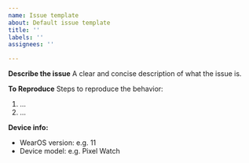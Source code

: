 ```yaml
---
name: Issue template
about: Default issue template
title: ''
labels: ''
assignees: ''

---
```


**Describe the issue**
A clear and concise description of what the issue is.

**To Reproduce**
Steps to reproduce the behavior:
1. ...
2. ...

**Device info:**
 - WearOS version: e.g. 11
 - Device model: e.g. Pixel Watch
